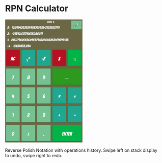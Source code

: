# RPN Calculator

<img src="RPN.jpg" alt="There should be an app screenshot" style="width:50%;"/>

Reverse Polish Notation with operations history. Swipe left on stack display to undo, swipe right to redo. 
